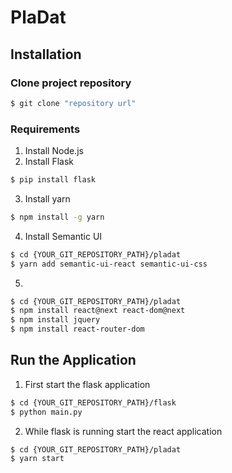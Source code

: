 # PlaDat

## Installation

### Clone project repository 

```bash
$ git clone "repository url"
```
### Requirements

1. Install Node.js
2. Install Flask
```bash
$ pip install flask
```
3. Install yarn
```bash
$ npm install -g yarn
```
4. Install Semantic UI
```bash
$ cd {YOUR_GIT_REPOSITORY_PATH}/pladat
$ yarn add semantic-ui-react semantic-ui-css
```
5. 
```bash
$ cd {YOUR_GIT_REPOSITORY_PATH}/pladat
$ npm install react@next react-dom@next
$ npm install jquery
$ npm install react-router-dom
```

## Run the Application

1. First start the flask application
```bash
$ cd {YOUR_GIT_REPOSITORY_PATH}/flask
$ python main.py
```
2. While flask is running start the react application
```bash
$ cd {YOUR_GIT_REPOSITORY_PATH}/pladat
$ yarn start
```
